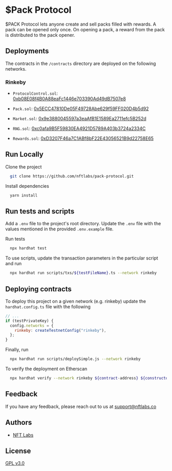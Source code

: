 # $Pack Protocol

$PACK Protocol lets anyone create and sell packs filled with rewards. A pack can be opened only once. On opening a pack, a reward 
from the pack is distributed to the pack opener.

## Deployments
The contracts in the `/contracts` directory are deployed on the following networks.

### Rinkeby
- `ProtocolControl.sol`: [0xb08E08f4B0A88eaFc1446e703390Ad49dB7507e8](https://rinkeby.etherscan.io/address/0xb08E08f4B0A88eaFc1446e703390Ad49dB7507e8#code)

- `Pack.sol`: [0x5ECC47810De05F49728Abe629f59FF020D4b5d92](https://rinkeby.etherscan.io/address/0x5ECC47810De05F49728Abe629f59FF020D4b5d92#code)

- `Market.sol`: [0x9e3880045597a3eaAfB1E1589Ea2711efc5B252d](https://rinkeby.etherscan.io/address/0x9e3880045597a3eaAfB1E1589Ea2711efc5B252d#code)

- `RNG.sol`: [0xc0afa9B5F59830EA4921D5789A403b3724a2334C](https://rinkeby.etherscan.io/address/0xc0afa9B5F59830EA4921D5789A403b3724a2334C#code)

- `Rewards.sol`: [0xD3207F46a7C1ABf8bF22E43056521B9d22758E65](https://rinkeby.etherscan.io/address/0xD3207F46a7C1ABf8bF22E43056521B9d22758E65#code)

## Run Locally

Clone the project

```bash
  git clone https://github.com/nftlabs/pack-protocol.git
```

Install dependencies

```bash
  yarn install
```

## Run tests and scripts

Add a `.env` file to the project's root directory. Update the `.env` file with the values mentioned in the provided `.env.example` file.

Run tests

```bash
  npx hardhat test
```

To use scripts, update the transaction parameters in the particular script and run

```bash
  npx hardhat run scripts/txs/${testFileName}.ts --network rinkeby
```
  
## Deploying contracts

To deploy this project on a given network (e.g. rinkeby) update the `hardhat.config.ts` file with the following

```javascript
// ...
if (testPrivateKey) {
  config.networks = {
    rinkeby: createTestnetConfig("rinkeby"),
  };
}
```

Finally, run 

```bash
  npx hardhat run scripts/deploySimple.js --network rinkeby
```

To verify the deployment on Etherscan

```bash
  npx hardhat verify --network rinkeby ${contract-address} ${constructor-args}
```
  
## Feedback

If you have any feedback, please reach out to us at support@nftlabs.co

## Authors

- [NFT Labs](https://github.com/nftlabs)

  
## License

[GPL v3.0](https://choosealicense.com/licenses/gpl-3.0/)